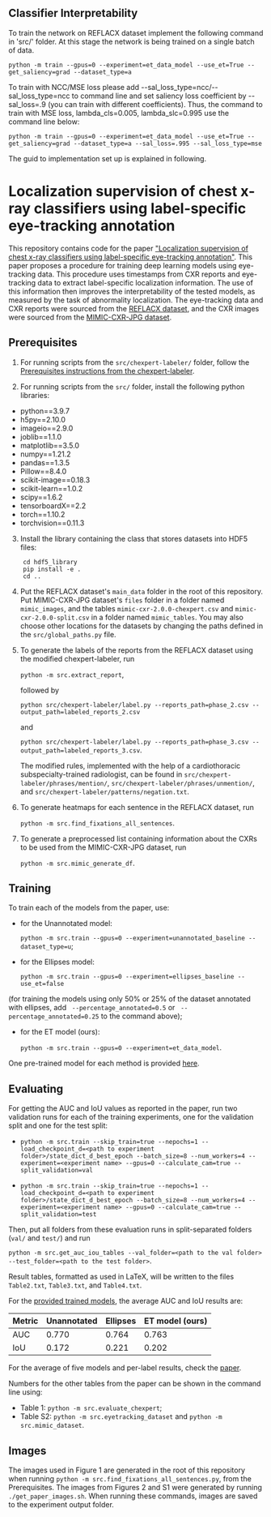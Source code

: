## Classifier Interpretability
To train the network on REFLACX dataset implement the following command in 'src/' folder. At this stage the network is being trained on a single batch of data.

	python -m train --gpus=0 --experiment=et_data_model --use_et=True --get_saliency=grad --dataset_type=a

To train with NCC/MSE loss please add --sal_loss_type=ncc/--sal_loss_type=ncc to command line and set saliency loss coefficient by --sal_loss=.9 (you can train with different coefficients). Thus, the command to train with MSE loss, lambda_cls=0.005, lambda_slc=0.995 use the command line below:

	python -m train --gpus=0 --experiment=et_data_model --use_et=True --get_saliency=grad --dataset_type=a --sal_loss=.995 --sal_loss_type=mse

The guid to implementation set up is explained in following.

# Localization supervision of chest x-ray classifiers using label-specific eye-tracking annotation

This repository contains code for the paper ["Localization supervision of chest x-ray classifiers using label-specific eye-tracking annotation"](). This paper proposes a procedure for training deep learning models using eye-tracking data. This procedure uses timestamps from CXR reports and eye-tracking data to extract label-specific localization information. The use of this information then improves the interpretability of the tested models, as measured by the task of abnormality localization. The eye-tracking data and CXR reports were sourced from the [REFLACX dataset](https://www.physionet.org/content/reflacx-xray-localization/1.0.0/), and the CXR images were sourced from the [MIMIC-CXR-JPG dataset](https://physionet.org/content/mimic-cxr-jpg/2.0.0/).

## Prerequisites

1. For running scripts from the `src/chexpert-labeler/` folder, follow the [Prerequisites instructions from the chexpert-labeler](https://github.com/stanfordmlgroup/chexpert-labeler/tree/4629609647d027b1dc9d4f340f5d3c03b4fb4e4f#prerequisites).

1. For running scripts from the `src/` folder, install the following python libraries:
- python==3.9.7
- h5py==2.10.0
- imageio==2.9.0
- joblib==1.1.0
- matplotlib==3.5.0
- numpy==1.21.2
- pandas==1.3.5
- Pillow==8.4.0
- scikit-image==0.18.3
- scikit-learn==1.0.2
- scipy==1.6.2
- tensorboardX==2.2
- torch==1.10.2
- torchvision==0.11.3

3. Install the library containing the class that stores datasets into HDF5 files: 
```
    cd hdf5_library
    pip install -e .
    cd ..
```

4. Put the REFLACX dataset's `main_data` folder in the root of this repository. Put MIMIC-CXR-JPG dataset's `files` folder in a folder named `mimic_images`, and the tables `mimic-cxr-2.0.0-chexpert.csv` and `mimic-cxr-2.0.0-split.csv` in a folder named `mimic_tables`. You may also choose other locations for the datasets by changing the paths defined in the `src/global_paths.py` file.

5. To generate the labels of the reports from the REFLACX dataset using the modified chexpert-labeler, run 

    `python -m src.extract_report`,

    followed by 

    `python src/chexpert-labeler/label.py --reports_path=phase_2.csv --output_path=labeled_reports_2.csv`
	
	and 
	
	`python src/chexpert-labeler/label.py --reports_path=phase_3.csv --output_path=labeled_reports_3.csv`.

    The modified rules, implemented with the help of a cardiothoracic subspecialty-trained radiologist, can be found in `src/chexpert-labeler/phrases/mention/`, `src/chexpert-labeler/phrases/unmention/`, and `src/chexpert-labeler/patterns/negation.txt`. 

6. To generate heatmaps for each sentence in the REFLACX dataset, run 

    `python -m src.find_fixations_all_sentences`. 

7. To generate a preprocessed list containing information about the CXRs to be used from the MIMIC-CXR-JPG dataset, run 

    `python -m src.mimic_generate_df`.

## Training

To train each of the models from the paper, use:
- for the Unannotated model:

    `python -m src.train --gpus=0 --experiment=unannotated_baseline --dataset_type=u`;

- for the Ellipses model: 

    `python -m src.train --gpus=0 --experiment=ellipses_baseline --use_et=false`

(for training the models using only 50% or 25% of the dataset annotated with ellipses, add ` --percentage_annotated=0.5` or ` --percentage_annotated=0.25` to the command above);

- for the ET model (ours): 

    `python -m src.train --gpus=0 --experiment=et_data_model`.

One pre-trained model for each method is provided [here](). 


## Evaluating

For getting the AUC and IoU values as reported in the paper, run two validation runs for each of the training experiments, one for the validation split and one for the test split:

- `python -m src.train --skip_train=true --nepochs=1 --load_checkpoint_d=<path to experiment folder>/state_dict_d_best_epoch --batch_size=8 --num_workers=4 --experiment=<experiment name> --gpus=0 --calculate_cam=true --split_validation=val`

- `python -m src.train --skip_train=true --nepochs=1 --load_checkpoint_d=<path to experiment folder>/state_dict_d_best_epoch --batch_size=8 --num_workers=4 --experiment=<experiment name> --gpus=0 --calculate_cam=true --split_validation=test`

Then, put all folders from these evaluation runs in split-separated folders (`val/` and `test/`) and run 

`python -m src.get_auc_iou_tables --val_folder=<path to the val folder> --test_folder=<path to the test folder>`.

Result tables, formatted as used in LaTeX, will be written to the files `Table2.txt`, `Table3.txt`, and `Table4.txt`.

For the [provided trained models](), the average AUC and IoU results are:

| Metric      | Unannotated | Ellipses | ET model (ours) |
| --- | --- | --- | --- |
| AUC | 0.770 | 0.764 | 0.763 | 
| IoU | 0.172 | 0.221 | 0.202 |

For the average of five models and per-label results, check the [paper]().

Numbers for the other tables from the paper can be shown in the command line using:
- Table 1: `python -m src.evaluate_chexpert`;
- Table S2: `python -m src.eyetracking_dataset` and `python -m src.mimic_dataset`.

## Images

The images used in Figure 1 are generated in the root of this repository when running `python -m src.find_fixations_all_sentences.py`, from the Prerequisites. The images from Figures 2 and S1 were generated by running `./get_paper_images.sh`. When running these commands, images are saved to the experiment output folder.
